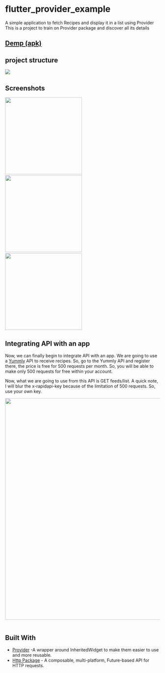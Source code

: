 # flutter_provider_example

A simple application to fetch Recipes and display it in a list using Provider
This is a project to train on Provider package and discover all its details

## [Demp (apk)](https://download1337.mediafire.com/lfo7q9iew60gcA-HALaYjuBQPqgtN2U5gq3T2MTrQGEDZV4fXTvMp-lnYmRLUKsnzAGNl-WZ38xebifzC17DZk029tqydz8k5ZP7zU_YmqAzvLrWA411Egf_y3HUslihNoxbj24upS2hXeq-hzH0GBsDg3OtgSY7T1Cu3JU8oDib45A/fvj7rda1j5eewtb/Recipes+App+With+Provider.apk)

## project structure
<img src="https://i.ibb.co/48Cszsp/Untitled.png">&nbsp;

## Screenshots
<img src="https://i.ibb.co/nRvmQzz/Screenshot-1691837332.png" width="250">&nbsp;
<img src="https://i.ibb.co/7ndqYDv/Screenshot-1691837346.png" width="250">&nbsp;
<img src="https://i.ibb.co/SwV89zV/Screenshot-1691837350.png" width="250">&nbsp;

## Integrating API with an app
Now, we can finally begin to integrate API with an app. We are going to use a [Yummly](https://rapidapi.com/apidojo/api/yummly2) API to receive recipes. So, go to the Yummly API and register there, the price is free for 500 requests per month. So, you will be able to make only 500 requests for free within your account.

Now, what we are going to use from this API is GET feeds/list. A quick note, I will blur the x-rapidapi-key because of the limitation of 500 requests. So, use your own key.

<img src="https://i.ibb.co/vxrXYpV/oflutter-yummly-1024x545.png" width="720">&nbsp;
## Built With

* [Provider](https://pub.dev/packages/provider/example) -A wrapper around InheritedWidget to make them easier to use and more reusable.
* [Http Package](https://pub.dev/packages/http) - A composable, multi-platform, Future-based API for HTTP requests.
